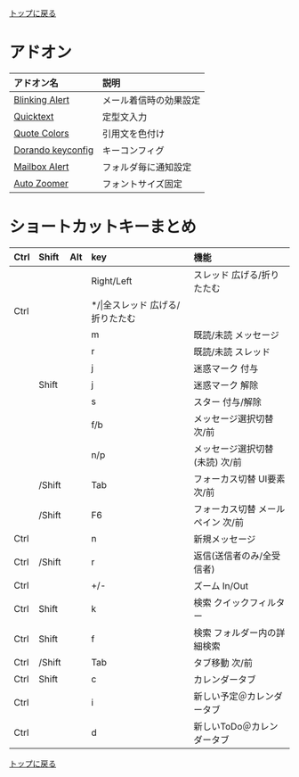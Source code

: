 [トップに戻る](../index.md)

# アドオン

| アドオン名       | 説明 |
|:---|:---|
| [Blinking Alert](https://addons.thunderbird.net/ja/thunderbird/addon/blinking-alert/) | メール着信時の効果設定 |
| [Quicktext](https://addons.thunderbird.net/ja/thunderbird/addon/quicktext/) | 定型文入力 |
| [Quote Colors](https://addons.thunderbird.net/ja/thunderbird/addon/quote-colors/) | 引用文を色付け |
| [Dorando keyconfig](https://addons.thunderbird.net/ja/thunderbird/addon/dorando-keyconfig/) | キーコンフィグ |
| [Mailbox Alert](https://addons.thunderbird.net/ja/thunderbird/addon/mailbox-alert/) | フォルダ毎に通知設定 |
| [Auto Zoomer](https://addons.thunderbird.net/ja/thunderbird/addon/auto-zoomer/) | フォントサイズ固定 |

# ショートカットキーまとめ

|Ctrl|Shift|Alt|key|機能|
|:---|:---|:---|:---|:---|
||||Right/Left|スレッド 広げる/折りたたむ|
|Ctrl|||\*/\|全スレッド 広げる/折りたたむ|
||||m|既読/未読 メッセージ|
||||r|既読/未読 スレッド|
||||j|迷惑マーク 付与|
||Shift||j|迷惑マーク 解除|
||||s|スター 付与/解除|
||||f/b|メッセージ選択切替 次/前|
||||n/p|メッセージ選択切替(未読) 次/前|
||/Shift||Tab|フォーカス切替 UI要素 次/前|
||/Shift||F6|フォーカス切替 メールペイン 次/前|
|Ctrl|||n|新規メッセージ|
|Ctrl|/Shift||r|返信(送信者のみ/全受信者)|
|Ctrl|||+/-|ズーム In/Out|
|Ctrl|Shift||k|検索 クイックフィルター|
|Ctrl|Shift||f|検索 フォルダー内の詳細検索|
|Ctrl|/Shift||Tab|タブ移動 次/前|
|Ctrl|Shift||c|カレンダータブ|
|Ctrl|||i|新しい予定＠カレンダータブ|
|Ctrl|||d|新しいToDo＠カレンダータブ|

[トップに戻る](../index.md)
